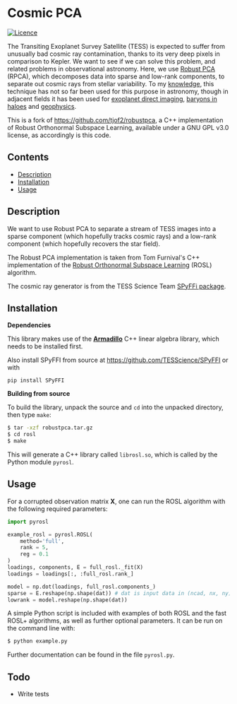 # Cosmic PCA
[![Licence](http://img.shields.io/badge/license-GPLv3-blue.svg?style=flat)](http://www.gnu.org/licenses/gpl-3.0.html)

The Transiting Exoplanet Survey Satellite (TESS) is expected to suffer from unusually bad cosmic ray contamination, thanks to its very deep pixels in comparison to Kepler. We want to see if we can solve this problem, and related problems in observational astronomy. Here, we use [Robust PCA](https://statweb.stanford.edu/~candes/papers/RobustPCA.pdf) (RPCA), which decomposes data into sparse and low-rank components, to separate out cosmic rays from stellar variability. To my [knowledge](https://ui.adsabs.harvard.edu/#search/q=abs%3A%22robust%20PCA%22%20database%3Aastronomy&sort=date%20desc%2C%20bibcode%20desc&p_=0), this technique has not so far been used for this purpose in astronomy, though in adjacent fields it has been used for [exoplanet direct imaging](https://ui.adsabs.harvard.edu/#abs/2016A&A...589A..54G/abstract), [baryons in haloes](https://ui.adsabs.harvard.edu/#abs/2014MNRAS.440..240D/abstract) and [geophysics](https://ui.adsabs.harvard.edu/#abs/2012GeoJI.190.1423S/abstract). 

This is a fork of https://github.com/tjof2/robustpca, a C++ implementation of Robust Orthonormal Subspace Learning, available under a GNU GPL v3.0 license, as accordingly is this code.

## Contents

+ [Description](#description)
+ [Installation](#installation)
+ [Usage](#usage)

## Description

We want to use Robust PCA to separate a stream of TESS images into a sparse component (which hopefully tracks cosmic rays) and a low-rank component (which hopefully recovers the star field).

The Robust PCA implementation is taken from Tom Furnival's C++ implementation of the [Robust Orthonormal Subspace Learning](http://dx.doi.org/10.1109/CVPR.2014.495) (ROSL) algorithm.

The cosmic ray generator is from the TESS Science Team [SPyFFi package](https://github.com/TESScience/SPyFFI). 

## Installation

**Dependencies**

This library makes use of the **[Armadillo](http://arma.sourceforge.net)** C++ linear algebra library, 
which needs to be installed first. 

Also install SPyFFI from source at https://github.com/TESScience/SPyFFI or with

	pip install SPyFFI

**Building from source**

To build the library, unpack the source and `cd` into the unpacked directory, then type `make`:

```bash
$ tar -xzf robustpca.tar.gz
$ cd rosl
$ make
```

This will generate a C++ library called `librosl.so`, which is called by the Python module `pyrosl`.

## Usage

For a corrupted observation matrix **X**, one can run the ROSL algorithm with the following required
parameters:

```python
import pyrosl

example_rosl = pyrosl.ROSL( 
    method='full',
    rank = 5,
    reg = 0.1
)
loadings, components, E = full_rosl._fit(X)
loadings = loadings[:, :full_rosl.rank_]

model = np.dot(loadings, full_rosl.components_)
sparse = E.reshape(np.shape(dat)) # dat is input data in (ncad, nx, ny) format
lowrank = model.reshape(np.shape(dat))

```

A simple Python script is included with examples of both ROSL and the fast ROSL+ algorithms, as well
as further optional parameters. It can be run on the command line with:

```bash
$ python example.py
```

Further documentation can be found in the file `pyrosl.py`.

## Todo

+ Write tests
